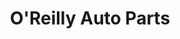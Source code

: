 ---
title: "O'Reilly Auto Parts"
url: /indianapolis/oreilly-auto-parts-rockville-road/
shop: car parts
---